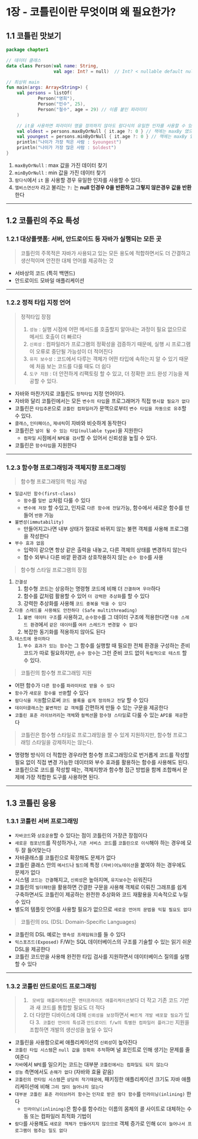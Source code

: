 # 1장 - 코틀린이란 무엇이며 왜 필요한가?
## 1.1 코틀린 맛보기
~~~kotlin
package chapter1

// 데이터 클래스
data class Person(val name: String,
                  val age: Int? = null)  // Int? < nullable default null

// 최상위 main
fun main(args: Array<String>) {
    val persons = listOf(
            Person("영희"),
            Person("민수", 25),
            Person("철수", age = 29) // 이름 붙인 파라미터
    )

    // it을 사용하면 파라미터 명을 정의하지 않아도 람다식의 유일한 인자를 사용할 수 있다.
    val oldest = persons.maxByOrNull { it.age ?: 0 } // 책에는 maxBy 였으나 deprecated 여서 maxByOrNull 로 사용
    val youngest = persons.minByOrNull { it.age ?: 0 } // 책에는 maxBy 였으나 deprecated 여서 maxByOrNull 로 사용
    println("나이가 가장 적은 사람 : $youngest")
    println("나이가 가장 많은 사람 : $oldest")
}
~~~
1. ```maxByOrNull``` : max 값을 가진 데이터 찾기
2. ```minByOrNull``` : min 값을 가진 데이터 찾기
3. ```람다식```에서 ```it``` 을 사용할 경우 유일한 인자를 사용할 수 있다.
4. ```엘비스연산자``` 라고 불리는 ```?:``` 는 **null 인경우 0을 반환하고 그렇지 않은경우 값을 반환**한다
---
## 1.2 코틀린의 주요 특성
### 1.2.1 대상플랫폼: 서버, 안드로이드 등 자바가 실행되는 모든 곳
> 코틀린의 주목적은 자바가 사용되고 있는 모든 용도에 적합하면서도 더 간결하고 생산적이며 안전한 대체 언어를 제공하는 것
- 서바상의 코드 (특히 백앤드)
- 안드로이드 모바일 애플리케이션
---
### 1.2.2 정적 타입 지정 언어
> 정적타입 장점
>1. ```성능``` : 실행 시점에 어떤 메서드를 호출할지 알아내는 과정이 필요 없으므로 메서드 호출이 더 빠르다
>2. ```신뢰성``` : 컴파일러가 프로그램의 정확성을 검증하기 때문에, 실행 시 프로그램이 오류로 중단될 가능성이 더 적어진다
>3. ```유지 보수성``` : 코드에서 다루는 객체가 어떤 타입에 속하는지 알 수 있기 때문에 처음 보는 코드를 다룰 때도 더 쉽다
>4. ```도구 지원``` : 더 안전하게 리팩토링 할 수 있고, 더 정확한 코드 완성 기능을 제공할 수 있다.
- 자바와 마찬가지로 코틀린도 ```정적타입``` 지정 언어이다.
- 자바와 달리 코틀린에서는 모든 ```변수의 타입```을 프로그래머가 직접 ```명시할 필요가 없다```
- 코틀린은 ```타입추론```으로 ```코틀린 컴파일러```가 문맥으로부터 ```변수 타입을 자동으로 유추```할 수 있다.
- ```클래스```, ```인터페이스```, ```제네릭```이 자바와 비슷하게 동작한다
- 코틀린은 ```널이 될 수 있는 타입(nullable type)```을 지원한다
  - ```컴파일``` 시점에서 ```NPE를 검사```할 수 있어서 신뢰성을 높힐 수 있다.
- 코틀린은 ```함수타입```을 지원한다
---
### 1.2.3 함수형 프로그래밍과 객체지향 프로그래밍
> 함수형 프로그래밍의 핵심 개념
- ```일급시민 함수(first-class)```
  - ```함수```를 ```일반 값```처럼 다룰 수 있다
  - ```변수에 저장``` 할 수있고, 인자로 ```다른 함수에 전달```가능, 함수에서 새로운 함수를 만들어 ```반환``` 가능
- ```불변성(immutability)```
  - 만들어지고나면 내부 상태가 절대로 바뀌지 않는 불편 객체를 사용해 프로그램을 작성한다
- ```부수 효과 없음```
  - 입력이 같으면 항상 같은 출력을 내놓고, 다른 객체의 상태를 변경하지 않는다
  - 함수 외부나 다른 바깥 환경과 상호작용하지 않는 ```순수 함수```를 사용

> 함수형 스타일 프로그램의 장점
1. ```간결성```
   1. 함수형 코드는 상응하는 명령형 코드에 비해 더 ```간결하며 우아```하다
   2. 함수를 값처럼 활용할 수 있어 ```더 강력한 추상화```를 할 수 있다
   3. 강력한 추상화를 사용해 ```코드 중복을 막을 수 있다```
2. ```다중 스레드를 사용해도 안전하다 (Safe multithreading)```
   1. ```불변 데이터 구조```를 사용하고, ```순수함수```를 그 데이터 구조에 적용한다면 ```다중 스레드 환경```에서 ```같은 데이터```를 ```여러 스레드가 변경할 수 없다```
   2. 복잡한 동기화를 적용하지 않아도 된다
3. ```테스트에 용이하다```
   1. ```부수 효과가 있는 함수```는 그 함수를 실행할 때 필요한 전체 환경을 구성하는 준비코드가 따로 필요하지만, ```순수 함수```는 그런 준비 코드 없이 ```독립적으로 테스트``` 할 수 있다.

> 코틀린의 함수형 프로그래밍 지원
- 어떤 함수가 ```다른 함수```를 ```파라미터로 받을 수 있다```
- ```함수```가 ```새로운 함수를 반환```할 수 있다
- ```람다식을 지원```함으로써 ```코드 블록을 쉽게 정의하고 전달``` 할 수 있다
- ```데이터클래스```는 ```불변적인 값 객체```를 간편하게 만들 수 있는 구문을 제공한다
- ```코틀린 표준 라이브러리```는 ```객체```와 ```컬렉션```을 ```함수형 스타일```로 다룰 수 있는 ```API를 제공```한다

> 코틀린은 함수형 스타일로 프로그래밍을 짤 수 있게 지원하지만, 함수형 프로그래밍 스타일을 강제하지는 않는다.
- 명령형 방식이 더 적합한 경우라면 함수형 프로그래밍으로 번거롭게 코드를 작성할 필요 없이 직접 변경 가능한 데이터와 부수 효과를 활용하는 함수를 사용해도 된다.
- 코틀린으로 코드를 작성할 때는, 객체지향과 함수형 접근 방법을 함께 조합해서 문제에 가장 적합한 도구를 사용하면 된다.
---
## 1.3 코틀린 응용
### 1.3.1 코틀린 서버 프로그래밍
- ```자바코드```와 ```상호운용```할 수 있다는 점이 코틀린의 가장큰 장점이다
- ```새로운 컴포넌트```를 작성하거나, ```기존 서비스 코드```를 ```코틀린으로 이식```해야 하는 경우에 모두 잘 들어맞는다
- 자바클래스를 코틀린으로 확장해도 문제가 없다
- 코틀린 클래스 안의 ```메서드```나 ```필드```에 특정 ```(자바)어노테이션```을 붙여야 하는 경우에도 문제가 없다
- 시스템 ```코드는 간결```해지고, ```신뢰성```은 높아지며, ```유지보수```는 쉬워진다
- 코틀린의 ```빌더패턴```을 활용하면 간결한 구문을 사용해 객체로 이뤄진 그래프를 쉽게 구축하면서도 코틀린이 제공하는 완전한 추상화와 코드 재활용을 지속적으로 누릴 수 있다
- 별도의 템플릿 언어를 사용할 필요가 없으므로 ```새로운 언어의 문법을 익힐 필요도 없다```

> 코틀린의 ```DSL``` (DSL: Domain-Specific Languages)
- 코틀린의 DSL 예로는 ```영속성 프레임워크```를 들 수 있다
- ```익스포즈드(Exposed)``` F/W는 SQL 데이터베이스의 구조를 기술할 수 있는 읽기 쉬운 DSL을 제공한다
- 코틀린 코드만을 사용해 완전한 타입 검사를 지원하면서 데이터베이스 질의를 실행할 수 있다 
---
### 1.3.2 코틀린 안드로이드 프로그래밍
>1. ``` 모바일 애플리케이션```은``` 엔터프라이즈 애플리케이션```보다 더 작고 기존 코드 기반과 새 코드를 통합할 필요도 더 적다
>2. 더 다양한 디바이스에 대해 ```신뢰성을 보장```하면서 ```빠르게 개발 배포할 필요```가 있다
>3.``` 코틀린 언어의 특성```과 ```안드로이드 f/w의 특별한 컴파일러 플러그인``` 지원을 조합하면 개발의 생산성을 높일 수 있다

- 코틀린을 사용함으로써 애플리케이션의 ```신뢰성```이 높아진다
- ```코틀린 타입 시스템```은 ```null 값을 정확히 추적```하며 널 포인트로 인해 생기는 문제를 줄여준다
- ```자바```에서 ```NPE```를 일으키는 코드는 대부분 ```코틀린에서는 컴파일도 되지 않는다```
- ```성능``` 측면에서도 ```손해가 없다``` (자바와 효율 같음)
- ```코틀린의 런타임 시스템```은 ```상당히 작기때문에```, 패키징한 애플리케이션 크기도 자바 애플리케이션에 비해 ```그리 많이 늘어나지 않는다```
- ```대부분 코틀린 표준 라이브러리 함수```는 ```인자로 받은 람다 함수```를 ```인라이닝(inlining)``` 한다
  - ```인라이닝(inlining)```은 함수를 함수라는 이름의 몸체의 콜 사이트로 대체하는 수동 또는 컴파일러 최적화 기법이
- ```람다```를 사용해도 ```새로운 객체가 만들어지지 않으므로``` 객체 증가로 인해 ```GC이 늘어나서 프로그램이 멈추는 일도 없다```